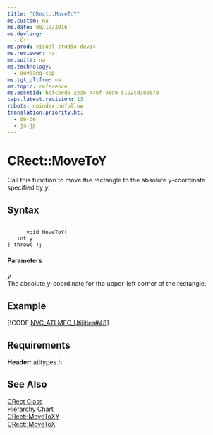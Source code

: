 ```yaml
---
title: "CRect::MoveToY"
ms.custom: na
ms.date: 09/19/2016
ms.devlang: 
  - C++
ms.prod: visual-studio-dev14
ms.reviewer: na
ms.suite: na
ms.technology: 
  - devlang-cpp
ms.tgt_pltfrm: na
ms.topic: reference
ms.assetid: bcfcbed5-2ea6-446f-96d0-5192cd380678
caps.latest.revision: 13
robots: noindex,nofollow
translation.priority.ht: 
  - de-de
  - ja-jp
---
```

# CRect::MoveToY
Call this function to move the rectangle to the absolute y-coordinate specified by *y*.  
  
## Syntax  
  
```  
  
      void MoveToY(   
   int y    
) throw( );  
```  
  
#### Parameters  
 *y*  
 The absolute y-coordinate for the upper-left corner of the rectangle.  
  
## Example  
 [!CODE [NVC_ATLMFC_Utilities#48](../CodeSnippet/VS_Snippets_Cpp/NVC_ATLMFC_Utilities#48)]  
  
## Requirements  
 **Header:** atltypes.h  
  
## See Also  
 [CRect Class](../vs140/CRect-Class.md)   
 [Hierarchy Chart](../vs140/Hierarchy-Chart.md)   
 [CRect::MoveToXY](../vs140/CRect--MoveToXY.md)   
 [CRect::MoveToX](../vs140/CRect--MoveToX.md)